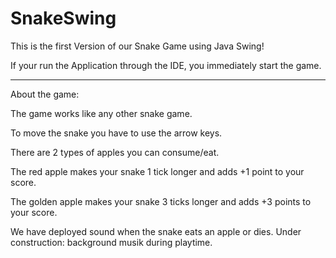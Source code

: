 # SnakeSwing

This is the first Version of our Snake Game using Java Swing!

If your run the Application through the IDE, you immediately start the game.

----------------

About the game:

The game works like any other snake game. 

To move the snake you have to use the arrow keys.

There are 2 types of apples you can consume/eat.

The red apple makes your snake 1 tick longer and adds +1 point to your score.

The golden apple makes your snake 3 ticks longer and adds +3 points to your score.

We have deployed sound when the snake eats an apple or dies.
Under construction: background musik during playtime.
